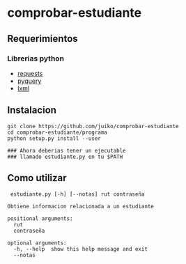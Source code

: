 comprobar-estudiante
==================

Requerimientos
---------------------
### Librerias python
* [requests](http://docs.python-requests.org/en/latest/)
* [pyquery](https://github.com/gawel/pyquery)
* [lxml](http://lxml.de/)

Instalacion
---------------

```
git clone https://github.com/juiko/comprobar-estudiante
cd comprobar-estudiante/programa
python setup.py install --user

### Ahora deberias tener un ejecutable
### llamado estudiante.py en tu $PATH
```

Como utilizar
------------------

```
 estudiante.py [-h] [--notas] rut contraseña

Obtiene informacion relacionada a un estudiante

positional arguments:
  rut
  contraseña

optional arguments:
  -h, --help  show this help message and exit
  --notas
```